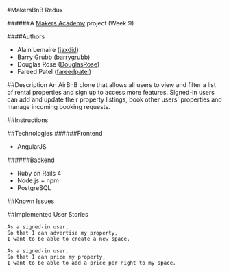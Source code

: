 #MakersBnB Redux

######A [Makers Academy](http://www.makersacademy.com') project (Week 9)

####Authors
- Alain Lemaire ([jaxdid](https://github.com/jaxdid))
- Barry Grubb ([barrygrubb](https://github.com/barrygrubb))
- Douglas Rose ([DouglasRose](https://github.com/DouglasRose))
- Fareed Patel ([fareedpatel](https://github.com/fareedpatel))

##Description
An AirBnB clone that allows all users to view and filter a list of rental properties and sign up to access more features. Signed-in users can add and update their property listings, book other users' properties and manage incoming booking requests.

##Instructions

##Technologies
######Frontend
- AngularJS

######Backend
- Ruby on Rails 4
- Node.js + npm
- PostgreSQL

##Known Issues

##Implemented User Stories
```
As a signed-in user,
So that I can advertise my property,
I want to be able to create a new space.
```
```
As a signed-in user,
So that I can price my property,
I want to be able to add a price per night to my space.
```
